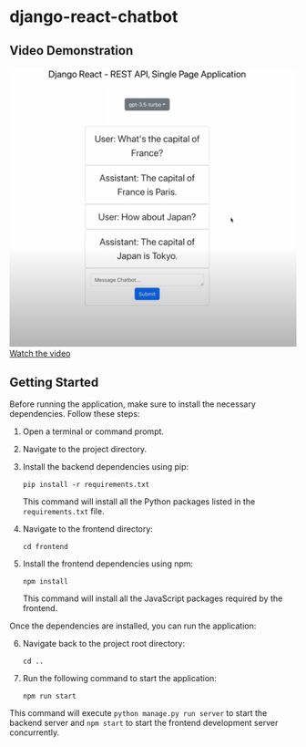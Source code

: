 # django-react-chatbot

## Video Demonstration
![Preview](./github_django-react-chatbot_demoapp_preview.png)
[Watch the video](https://drive.google.com/file/d/1xppHfOcZCOiW7K0ZCd771ap9fkkC3fh9/view)


## Getting Started
Before running the application, make sure to install the necessary dependencies. Follow these steps:

1. Open a terminal or command prompt.
2. Navigate to the project directory.

3. Install the backend dependencies using pip:
   ```
   pip install -r requirements.txt
   ```
   This command will install all the Python packages listed in the `requirements.txt` file.

4. Navigate to the frontend directory:
   ```
   cd frontend
   ```

5. Install the frontend dependencies using npm:
   ```
   npm install
   ```
   This command will install all the JavaScript packages required by the frontend.

Once the dependencies are installed, you can run the application:

6. Navigate back to the project root directory:
   ```
   cd ..
   ```

7. Run the following command to start the application:
   ```
   npm run start
   ```

This command will execute `python manage.py run server` to start the backend server and `npm start` to start the frontend development server concurrently.